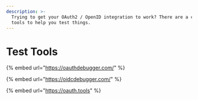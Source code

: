 ```yaml
---
description: >-
  Trying to get your OAuth2 / OpenID integration to work? There are a couple of
  tools to help you test things.
---
```


# Test Tools

{% embed url="https://oauthdebugger.com/" %}

{% embed url="https://oidcdebugger.com/" %}

{% embed url="https://oauth.tools" %}
